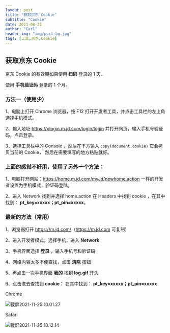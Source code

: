 ```yaml
---
layout: post
title: "获取京东 Cookie"
subtitle: "Cookie"
date: 2021-08-31
author: "Carl"
header-img: "img/post-bg.jpg"
tags: [工具,京东,Cookie]
---
```




## 获取京东 Cookie

京东 Cookie 的有效期如果使用 **扫码** 登录的 1 天，

使用 **手机验证码** 登录的 1 个月。

### 方法一（使用少）

1、电脑上打开 Chrome 浏览器，按 F12 打开开发者工具，并点击工具栏的左上角选择手机模式。

2、输入地址 <https://plogin.m.jd.com/login/login> 并打开网页，输入手机号验证码，点击登录。

3、选择工具栏中的 Console ，然后在下方输入 `copy(document.cookie)` 它会拷贝当前的 Cookie， 然后在需要填写的地方粘贴就好。

### 上面的感觉不好用，使用了另外一个方法：

1、电脑打开网站：<https://home.m.jd.com/myJd/newhome.action> 一样的开发者设置为手机模式，验证码登陆。

2、进入 Network 找到并选择 home.action 在 Headers 中找到 cookie ，在其中找到： **pt_key=xxxxx；pt_pin=xxxxx**。

### 最新的方法（常用）

1、浏览器打开 <https://m.jd.com/>（https://m.jd.com 可复制）

2、进入开发者模式，选择手机，进入 **Network** 

3、手机界面选择 **登录** ，输入手机号和验证码

4、网络内容太多不便查找，点击 **清除** 按钮

5、再点击一次手机界面 **我的** 找到 **log.gif** 开头

6、点击进去查找到 **cookie：** 在其中找到： **pt_key=xxxxx；pt_pin=xxxxx**



Chrome

![截屏2021-11-25 10.01.27](https://github-blog-carl.oss-cn-hangzhou.aliyuncs.com/img/%E6%88%AA%E5%B1%8F2021-11-25%2010.01.27.png)

Safari

![截屏2021-11-25 10.12.14](https://github-blog-carl.oss-cn-hangzhou.aliyuncs.com/img/%E6%88%AA%E5%B1%8F2021-11-25%2010.12.14.png)

